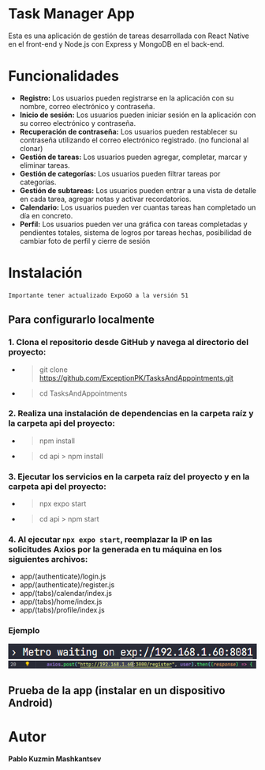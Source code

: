 # Task Manager App
Esta es una aplicación de gestión de tareas desarrollada con React Native en el front-end y Node.js con Express y MongoDB en el back-end.

# Funcionalidades
- **Registro:** Los usuarios pueden registrarse en la aplicación con su nombre, correo electrónico y contraseña.
- **Inicio de sesión:** Los usuarios pueden iniciar sesión en la aplicación con su correo electrónico y contraseña.
- **Recuperación de contraseña:** Los usuarios pueden restablecer su contraseña utilizando el correo electrónico registrado. (no funcional al clonar)
- **Gestión de tareas:** Los usuarios pueden agregar, completar, marcar y eliminar tareas.
- **Gestión de categorías:** Los usuarios pueden filtrar tareas por categorías.
- **Gestión de subtareas:** Los usuarios pueden entrar a una vista de detalle en cada tarea, agregar notas y activar recordatorios.
- **Calendario:** Los usuarios pueden ver cuantas tareas han completado un día en concreto.
- **Perfil:** Los usuarios pueden ver una gráfica con tareas completadas y pendientes totales, sistema de logros por tareas hechas, posibilidad de cambiar foto de perfil y cierre de sesión

# Instalación
``Importante tener actualizado ExpoGO a la versión 51``
## Para configurarlo localmente
### 1. Clona el repositorio desde GitHub y navega al directorio del proyecto:
- > git clone https://github.com/ExceptionPK/TasksAndAppointments.git
- > cd TasksAndAppointments


### 2. Realiza una instalación de dependencias en la carpeta raíz y la carpeta api del proyecto:
- > npm install
- > cd api > npm install

### 3. Ejecutar los servicios en la carpeta raíz del proyecto y en la carpeta api del proyecto:
- > npx expo start
- > cd api > npm start 

### 4. Al ejecutar `npx expo start`, reemplazar la IP en las solicitudes Axios por la generada en tu máquina en los siguientes archivos:
- app/(authenticate)/login.js
- app/(authenticate)/register.js
- app/(tabs)/calendar/index.js
- app/(tabs)/home/index.js
- app/(tabs)/profile/index.js

### Ejemplo
![](https://github.com/ExceptionPK/TasksAndAppointments/blob/main/2.PNG)
![](https://github.com/ExceptionPK/TasksAndAppointments/blob/main/1.PNG)

## Prueba de la app (instalar en un dispositivo Android)


# Autor
**Pablo Kuzmin Mashkantsev**
